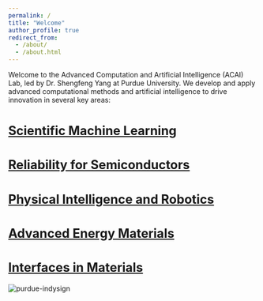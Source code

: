 ```yaml
---
permalink: /
title: "Welcome"
author_profile: true
redirect_from: 
  - /about/
  - /about.html
---
```


Welcome to the Advanced Computation and Artificial Intelligence (ACAI) Lab, led by Dr. Shengfeng Yang at Purdue University. We develop and apply advanced computational methods and artificial intelligence to drive innovation in several key areas:


<a href="/research_AI" style="font-size: 25px; font-weight: bold;">Scientific Machine Learning</a>
======

<a href="/research_semiconductors" style="font-size: 25px; font-weight: bold;">Reliability for Semiconductors</a>
======

<a href="/research_robotics" style="font-size: 25px; font-weight: bold;">Physical Intelligence and Robotics</a>
======

<a href="/research_energy_materials" style="font-size: 25px; font-weight: bold;">Advanced Energy Materials</a>
======

<a href="/research_interfaces" style="font-size: 25px; font-weight: bold;">Interfaces in Materials</a>
======

![purdue-indysign](https://github.com/user-attachments/assets/c0fed355-6531-4077-859e-bc03f2933459)
